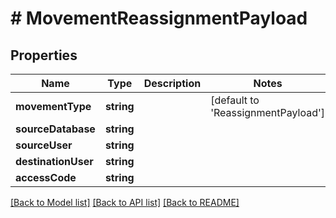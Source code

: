 # # MovementReassignmentPayload

## Properties

Name | Type | Description | Notes
------------ | ------------- | ------------- | -------------
**movementType** | **string** |  | [default to 'ReassignmentPayload']
**sourceDatabase** | **string** |  | 
**sourceUser** | **string** |  | 
**destinationUser** | **string** |  | 
**accessCode** | **string** |  | 

[[Back to Model list]](../../README.md#documentation-for-models) [[Back to API list]](../../README.md#documentation-for-api-endpoints) [[Back to README]](../../README.md)


